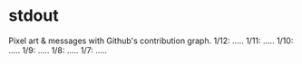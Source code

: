 # stdout
Pixel art &amp; messages with Github's contribution graph.
1/12: .....
1/11: .....
1/10: .....
1/9: .....
1/8: .....
1/7: .....


